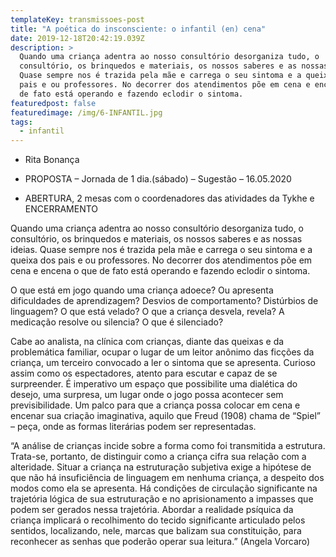 ```yaml
---
templateKey: transmissoes-post
title: "A poética do insconsciente: o infantil (en) cena"
date: 2019-12-18T20:42:19.039Z
description: >
  Quando uma criança adentra ao nosso consultório desorganiza tudo, o
  consultório, os brinquedos e materiais, os nossos saberes e as nossas ideias.
  Quase sempre nos é trazida pela mãe e carrega o seu sintoma e a queixa dos
  pais e ou professores. No decorrer dos atendimentos põe em cena e encena o que
  de fato está operando e fazendo eclodir o sintoma.
featuredpost: false
featuredimage: /img/6-INFANTIL.jpg
tags:
  - infantil
---
```


- Rita Bonança

- PROPOSTA – Jornada de 1 dia.(sábado) – Sugestão – 16.05.2020

- ABERTURA, 2 mesas com o coordenadores das atividades da Tykhe e ENCERRAMENTO

Quando uma criança adentra ao nosso consultório desorganiza tudo, o consultório, os brinquedos e materiais, os nossos saberes e as nossas ideias. Quase sempre nos é trazida pela mãe e carrega o seu sintoma e a queixa dos pais e ou professores. No decorrer dos atendimentos põe em cena e encena o que de fato está operando e fazendo eclodir o sintoma.

O que está em jogo quando uma criança adoece? Ou apresenta dificuldades de aprendizagem? Desvios de comportamento? Distúrbios de linguagem? O que está velado? O que a criança desvela, revela? A medicação resolve ou silencia? O que é silenciado?

Cabe ao analista, na clínica com crianças, diante das queixas e da problemática familiar, ocupar o lugar de um leitor anônimo das ficções da criança, um terceiro convocado a ler o sintoma que se apresenta. Curioso assim como os espectadores, atento para escutar e capaz de se surpreender. É imperativo um espaço que possibilite uma dialética do desejo, uma surpresa, um lugar onde o jogo possa acontecer sem previsibilidade. Um palco para que a criança possa colocar em cena e encenar sua criação imaginativa, aquilo que Freud (1908) chama de “Spiel” – peça, onde as formas literárias podem ser representadas.

“A análise de crianças incide sobre a forma como foi transmitida a estrutura. Trata-se, portanto, de distinguir como a criança cifra sua relação com a alteridade. Situar a criança na estruturação subjetiva exige a hipótese de que não há insuficiência de linguagem em nenhuma criança, a despeito dos modos como ela se apresenta. Há condições de circulação significante na trajetória lógica de sua estruturação e no aprisionamento a impasses que podem ser gerados nessa trajetória. Abordar a realidade psíquica da criança implicará o recolhimento do tecido significante articulado pelos sentidos, localizando, nele, marcas que balizam sua constituição, para reconhecer as senhas que poderão operar sua leitura.” (Angela Vorcaro)
